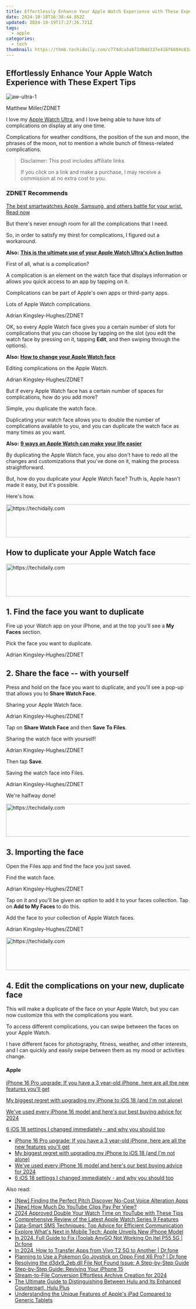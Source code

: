 ```yaml
---
title: Effortlessly Enhance Your Apple Watch Experience with These Expert Tips
date: 2024-10-18T16:38:44.852Z
updated: 2024-10-19T17:27:26.721Z
tags:
  - apple
categories:
  - tech
thumbnail: https://thmb.techidaily.com/c774dca3ab72d0dd337e416f6694c83a3258e570406ced6f2d33110479fdae4a.jpg
---
```


## Effortlessly Enhance Your Apple Watch Experience with These Expert Tips

![aw-ultra-1](https://www.zdnet.com/a/img/resize/d6a38fac82bcf32fe29d48c31b7b084ac6d41926/2022/09/26/5c666e73-fac9-42a9-9987-7ef13c4f4c92/aw-ultra-1.jpg?auto=webp&width=1280)

Matthew Miller/ZDNET

I love my [Apple Watch Ultra](https://buy.geni.us/Proxy.ashx?TSID=368250&GR%5FURL=https%3A%2F%2Fwww.amazon.com%2FApple-Cellular-Titanium-Precision-Extra-Long%2Fdp%2FB0BDHYT2Z8%3Ftag%3Dzd-buy-button-20%26ascsubtag%3D%5F%5FCOM%5FCLICK%5FID%5F%5F%7Cb4626c0a-1946-4673-91a5-4a9abd91c77e%7Cdtp&dtb=1), and I love being able to have lots of complications on display at any one time. 

Complications for weather conditions, the position of the sun and moon, the phrases of the moon, not to mention a whole bunch of fitness-related complications.

>  Disclaimer: This post includes affiliate links
>
>  If you click on a link and make a purchase, I may receive a commission at no extra cost to you.
>

### **ZDNET** Recommends

[The best smartwatches Apple, Samsung, and others battle for your wrist.  Read now](https://www.zdnet.com/article/best-smartwatch/)

But there's never enough room for all the complications that I need. 

So, in order to satisfy my thirst for complications, I figured out a workaround.

**Also:** [**This is the ultimate use of your Apple Watch Ultra's Action button**](https://www.zdnet.com/article/this-is-the-ultimate-use-of-your-apple-watch-ultras-action-button/)

First of all, what is a complication? 

A complication is an element on the watch face that displays information or allows you quick access to an app by tapping on it. 

Complications can be part of Apple's own apps or third-party apps.

Lots of Apple Watch complications.

Adrian Kingsley-Hughes/ZDNET

OK, so every Apple Watch face gives you a certain number of slots for complications that you can choose by tapping on the slot (you edit the watch face by pressing on it, tapping **Edit**, and then swiping through the options). 

**Also:** [**How to change your Apple Watch face**](https://www.zdnet.com/article/how-to-change-your-apple-watch-face/)

Editing complications on the Apple Watch.

Adrian Kingsley-Hughes/ZDNET

But if every Apple Watch face has a certain number of spaces for complications, how do you add more?

Simple, you duplicate the watch face.

Duplicating your watch face allows you to double the number of complications available to you, and you can duplicate the watch face as many times as you want.

**Also:** [**9 ways an Apple Watch can make your life easier**](https://www.zdnet.com/article/9-ways-apple-watch-can-simplify-your-life/)

By duplicating the Apple Watch face, you also don't have to redo all the changes and customizations that you've done on it, making the process straightforward.

But, how do you duplicate your Apple Watch face? Truth is, Apple hasn't made it easy, but it's possible.

Here's how.

<!-- affiliate ads begin -->
<a href="https://ephamedtechinc.pxf.io/c/5597632/2137223/26400" target="_top" id="2137223">
  <img src="//a.impactradius-go.com/display-ad/26400-2137223" border="0" alt="https://techidaily.com" width="728" height="90"/>
</a>
<img height="0" width="0" src="https://ephamedtechinc.pxf.io/i/5597632/2137223/26400" style="position:absolute;visibility:hidden;" border="0" />
<!-- affiliate ads end -->

## How to duplicate your Apple Watch face

<!-- affiliate ads begin -->
<a href="https://ephamedtechinc.pxf.io/c/5597632/2137211/26400" target="_top" id="2137211">
  <img src="//a.impactradius-go.com/display-ad/26400-2137211" border="0" alt="https://techidaily.com" width="728" height="90"/>
</a>
<img height="0" width="0" src="https://ephamedtechinc.pxf.io/i/5597632/2137211/26400" style="position:absolute;visibility:hidden;" border="0" />
<!-- affiliate ads end -->

## 1\. Find the face you want to duplicate

Fire up your Watch app on your iPhone, and at the top you'll see a **My Faces** section.

Pick the face you want to duplicate.

Adrian Kingsley-Hughes/ZDNET

## 2\. Share the face -- with yourself

Press and hold on the face you want to duplicate, and you'll see a pop-up that allows you to **Share Watch Face**.

Sharing your Apple Watch face.

Adrian Kingsley-Hughes/ZDNET

Tap on **Share Watch Face** and then **Save To Files**. 

Sharing the watch face with yourself!

Adrian Kingsley-Hughes/ZDNET

Then tap **Save**.

Saving the watch face into Files.

Adrian Kingsley-Hughes/ZDNET

We're halfway done!

<!-- affiliate ads begin -->
<a href="https://appsumo.8odi.net/c/5597632/2151892/7443" target="_top" id="2151892">
  <img src="//a.impactradius-go.com/display-ad/7443-2151892" border="0" alt="https://techidaily.com" width="600" height="90"/>
</a>
<img height="0" width="0" src="https://appsumo.8odi.net/i/5597632/2151892/7443" style="position:absolute;visibility:hidden;" border="0" />
<!-- affiliate ads end -->

## 3\. Importing the face

Open the Files app and find the face you just saved.

Find the watch face.

Adrian Kingsley-Hughes/ZDNET

Tap on it and you'll be given an option to add it to your faces collection. Tap on **Add to My Faces** to do this.

Add the face to your collection of Apple Watch faces.

Adrian Kingsley-Hughes/ZDNET

<!-- affiliate ads begin -->
<a href="https://unicoeye.pxf.io/c/5597632/2134223/18498" target="_top" id="2134223">
  <img src="//a.impactradius-go.com/display-ad/18498-2134223" border="0" alt="https://techidaily.com" width="728" height="90"/>
</a>
<img height="0" width="0" src="https://unicoeye.pxf.io/i/5597632/2134223/18498" style="position:absolute;visibility:hidden;" border="0" />
<!-- affiliate ads end -->

## 4\. Edit the complications on your new, duplicate face

This will make a duplicate of the face on your Apple Watch, but you can now customize this with the complications you want.

To access different complications, you can swipe between the faces on your Apple Watch.

I have different faces for photography, fitness, weather, and other interests, and I can quickly and easily swipe between them as my mood or activities change.

#### Apple

[iPhone 16 Pro upgrade: If you have a 3 year-old iPhone, here are all the new features you'll get](https://www.zdnet.com/article/iphone-16-pro-and-pro-max-hands-on/ "iPhone 16 Pro upgrade: If you have a 3 year-old iPhone, here are all the new features you'll get")

[My biggest regret with upgrading my iPhone to iOS 18 (and I'm not alone)](https://www.zdnet.com/article/my-biggest-regret-with-upgrading-my-iphone-to-ios-18-and-im-not-alone/ "My biggest regret with upgrading my iPhone to iOS 18 (and I'm not alone)")

[We've used every iPhone 16 model and here's our best buying advice for 2024](https://www.zdnet.com/article/iphone-16-pro-max-buying-advice-2024/ "We've used every iPhone 16 model and here's our best buying advice for 2024")

[6 iOS 18 settings I changed immediately - and why you should too](https://www.zdnet.com/article/6-ios-18-settings-i-changed-immediately-and-why-you-should-too/ "6 iOS 18 settings I changed immediately - and why you should too")

* [iPhone 16 Pro upgrade: If you have a 3 year-old iPhone, here are all the new features you'll get](https://www.zdnet.com/article/iphone-16-pro-and-pro-max-hands-on/ "iPhone 16 Pro upgrade: If you have a 3 year-old iPhone, here are all the new features you'll get")
* [My biggest regret with upgrading my iPhone to iOS 18 (and I'm not alone)](https://www.zdnet.com/article/my-biggest-regret-with-upgrading-my-iphone-to-ios-18-and-im-not-alone/ "My biggest regret with upgrading my iPhone to iOS 18 (and I'm not alone)")
* [We've used every iPhone 16 model and here's our best buying advice for 2024](https://www.zdnet.com/article/iphone-16-pro-max-buying-advice-2024/ "We've used every iPhone 16 model and here's our best buying advice for 2024")
* [6 iOS 18 settings I changed immediately - and why you should too](https://www.zdnet.com/article/6-ios-18-settings-i-changed-immediately-and-why-you-should-too/ "6 iOS 18 settings I changed immediately - and why you should too")

<ins class="adsbygoogle"
     style="display:block"
     data-ad-format="autorelaxed"
     data-ad-client="ca-pub-7571918770474297"
     data-ad-slot="1223367746"></ins>

<ins class="adsbygoogle"
     style="display:block"
     data-ad-client="ca-pub-7571918770474297"
     data-ad-slot="8358498916"
     data-ad-format="auto"
     data-full-width-responsive="true"></ins>

<span class="atpl-alsoreadstyle">Also read:</span>
<div><ul>
<li><a href="https://some-knowledge.techidaily.com/new-finding-the-perfect-pitch-discover-no-cost-voice-alteration-apps/"><u>[New] Finding the Perfect Pitch Discover No-Cost Voice Alteration Apps</u></a></li>
<li><a href="https://youtube-sure.techidaily.com/ow-much-do-youtube-clips-pay-per-view/"><u>[New] How Much Do YouTube Clips Pay Per View?</u></a></li>
<li><a href="https://youtube-videos.techidaily.com/2024-approved-double-your-watch-time-on-youtube-with-these-tips/"><u>2024 Approved Double Your Watch Time on YouTube with These Tips</u></a></li>
<li><a href="https://buynow-info.techidaily.com/comprehensive-review-of-the-latest-apple-watch-series-9-features/"><u>Comprehensive Review of the Latest Apple Watch Series 9 Features</u></a></li>
<li><a href="https://tech-recovery.techidaily.com/data-smart-sms-techniques-top-advice-for-efficient-communication/"><u>Data-Smart SMS Techniques: Top Advice for Efficient Communication</u></a></li>
<li><a href="https://tech-recovery.techidaily.com/explore-whats-next-in-mobile-tech-apple-unveils-new-iphone-model/"><u>Explore What's Next in Mobile Tech: Apple Unveils New iPhone Model</u></a></li>
<li><a href="https://review-topics.techidaily.com/in-2024-full-guide-to-fix-itoolab-anygo-not-working-on-itel-p55-5g-drfone-by-drfone-virtual-android/"><u>In 2024, Full Guide to Fix iToolab AnyGO Not Working On Itel P55 5G | Dr.fone</u></a></li>
<li><a href="https://android-transfer.techidaily.com/in-2024-how-to-transfer-apps-from-vivo-t2-5g-to-another-drfone-by-drfone-transfer-from-android-transfer-from-android/"><u>In 2024, How to Transfer Apps from Vivo T2 5G to Another | Dr.fone</u></a></li>
<li><a href="https://android-pokemon-go.techidaily.com/planning-to-use-a-pokemon-go-joystick-on-oppo-find-x6-pro-drfone-by-drfone-virtual-android/"><u>Planning to Use a Pokemon Go Joystick on Oppo Find X6 Pro? | Dr.fone</u></a></li>
<li><a href="https://tech-recovery.techidaily.com/resolving-the-d3dx92ebdll-file-not-found-issue-a-step-by-step-guide/"><u>Resolving the d3dx9_2eb.dll File Not Found Issue: A Step-by-Step Guide</u></a></li>
<li><a href="https://tech-recovery.techidaily.com/step-by-step-guide-reviving-your-iphone-15/"><u>Step-by-Step Guide: Reviving Your iPhone 15</u></a></li>
<li><a href="https://facebook-videos.techidaily.com/stream-to-file-conversion-effortless-archive-creation-for-2024/"><u>Stream-to-File Conversion Effortless Archive Creation for 2024</u></a></li>
<li><a href="https://tech-recovery.techidaily.com/the-ultimate-guide-to-distinguishing-between-hulu-and-its-enhanced-counterpart-hulu-plus/"><u>The Ultimate Guide to Distinguishing Between Hulu and Its Enhanced Counterpart, Hulu Plus</u></a></li>
<li><a href="https://tech-recovery.techidaily.com/understanding-the-unique-features-of-apples-ipad-compared-to-generic-tablets/"><u>Understanding the Unique Features of Apple's iPad Compared to Generic Tablets</u></a></li>
</ul></div>

